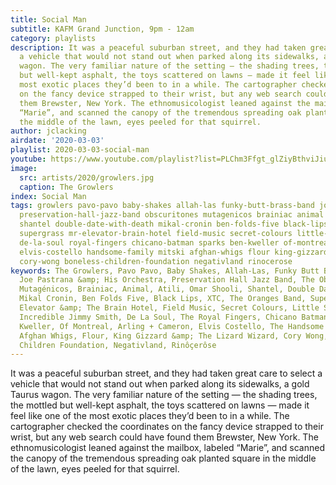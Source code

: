 ```yaml
---
title: Social Man
subtitle: KAFM Grand Junction, 9pm - 12am
category: playlists
description: It was a peaceful suburban street, and they had taken great care to select
  a vehicle that would not stand out when parked along its sidewalks, a gold Taurus
  wagon. The very familiar nature of the setting — the shading trees, the mottled
  but well-kept asphalt, the toys scattered on lawns — made it feel like one of the
  most exotic places they’d been to in a while. The cartographer checked the coordinates
  on the fancy device strapped to their wrist, but any web search could have found
  them Brewster, New York. The ethnomusicologist leaned against the mailbox, labeled
  “Marie”, and scanned the canopy of the tremendous spreading oak planted square in
  the middle of the lawn, eyes peeled for that squirrel.
author: jclacking
airdate: '2020-03-03'
playlist: 2020-03-03-social-man
youtube: https://www.youtube.com/playlist?list=PLChm3Ffgt_glZiyBthviJiuh6LgcWTISr
image:
  src: artists/2020/growlers.jpg
  caption: The Growlers
index: Social Man
tags: growlers pavo-pavo baby-shakes allah-las funky-butt-brass-band joe-pastrana-his-orchestra
  preservation-hall-jazz-band obscuritones mutagenicos brainiac animal atili omar-shooli
  shantel double-date-with-death mikal-cronin ben-folds-five black-lips xtc oranges-band
  supergrass mr-elevator-brain-hotel field-music secret-colours little-scream incredible-jimmy-smith
  de-la-soul royal-fingers chicano-batman sparks ben-kweller of-montreal arling-cameron
  elvis-costello handsome-family mitski afghan-whigs flour king-gizzard-lizard-wizard
  cory-wong boneless-children-foundation negativland rinocerose
keywords: The Growlers, Pavo Pavo, Baby Shakes, Allah-Las, Funky Butt Brass Band,
  Joe Pastrana &amp; His Orchestra, Preservation Hall Jazz Band, The Obscuritones,
  Mutagénicos, Brainiac, Animal, Atili, Omar Shooli, Shantel, Double Date with Death,
  Mikal Cronin, Ben Folds Five, Black Lips, XTC, The Oranges Band, Supergrass, Mr.
  Elevator &amp; The Brain Hotel, Field Music, Secret Colours, Little Scream, The
  Incredible Jimmy Smith, De La Soul, The Royal Fingers, Chicano Batman, Sparks, Ben
  Kweller, Of Montreal, Arling + Cameron, Elvis Costello, The Handsome Family, Mitski,
  Afghan Whigs, Flour, King Gizzard &amp; The Lizard Wizard, Cory Wong, The Boneless
  Children Foundation, Negativland, Rinôçerôse
---
```

It was a peaceful suburban street, and they had taken great care to select a vehicle that would not stand out when parked along its sidewalks, a gold Taurus wagon. The very familiar nature of the setting — the shading trees, the mottled but well-kept asphalt, the toys scattered on lawns — made it feel like one of the most exotic places they’d been to in a while. The cartographer checked the coordinates on the fancy device strapped to their wrist, but any web search could have found them Brewster, New York. The ethnomusicologist leaned against the mailbox, labeled “Marie”, and scanned the canopy of the tremendous spreading oak planted square in the middle of the lawn, eyes peeled for that squirrel.
